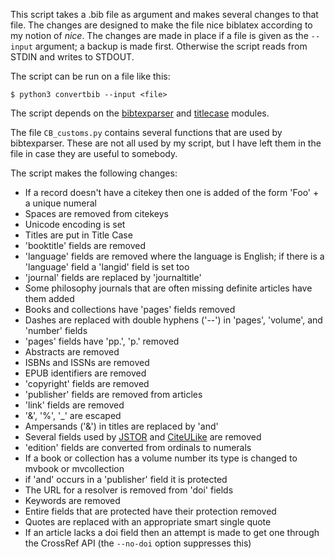 This script takes a .bib file as argument and makes several changes to that file.
The changes are designed to make the file nice biblatex according to my notion of *nice*.
The changes are made in place if a file is given as the `--input` argument; a backup is made first.
Otherwise the script reads from STDIN and writes to STDOUT.

The script can be run on a file like this:

`$ python3 convertbib --input <file>`

The script depends on the [bibtexparser](https://github.com/sciunto/python-bibtexparser) and [titlecase](https://pypi.python.org/pypi/titlecase) modules.

The file `CB_customs.py` contains several functions that are used by bibtexparser.
These are not all used by my script, but I have left them in the file in case they are useful to somebody.

The script makes the following changes:

* If a record doesn't have a citekey then one is added of the form 'Foo' + a unique numeral
* Spaces are removed from citekeys
* Unicode encoding is set
* Titles are put in Title Case
* 'booktitle' fields are removed
* 'language' fields are removed where the language is English; if there is a 'language' field a 'langid' field is set too
* 'journal' fields are replaced by 'journaltitle'
* Some philosophy journals that are often missing definite articles have them added
* Books and collections have 'pages' fields removed
* Dashes are replaced with double hyphens ('--') in 'pages', 'volume', and 'number' fields
* 'pages' fields have 'pp.', 'p.' removed
* Abstracts are removed
* ISBNs and ISSNs are removed
* EPUB identifiers are removed
* 'copyright' fields are removed
* 'publisher' fields are removed from articles
* 'link' fields are removed
* '&', '%', '_' are escaped
* Ampersands ('&') in titles are replaced by 'and'
* Several fields used by [JSTOR](http://jstor.org) and [CiteULike](http://citeulike.org) are removed
* 'edition' fields are converted from ordinals to numerals
* If a book or collection has a volume number its type is changed to mvbook or mvcollection
* if 'and' occurs in a 'publisher' field it is protected
* The URL for a resolver is removed from 'doi' fields
* Keywords are removed
* Entire fields that are protected have their protection removed
* Quotes are replaced with an appropriate smart single quote
* If an article lacks a doi field then an attempt is made to get one through the CrossRef API (the `--no-doi` option suppresses this)

